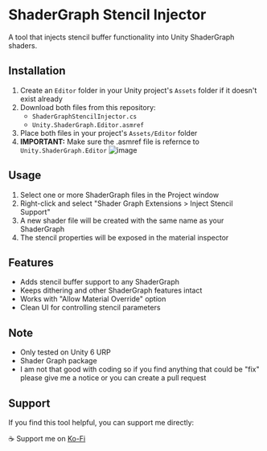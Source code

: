 # ShaderGraph Stencil Injector

A tool that injects stencil buffer functionality into Unity ShaderGraph shaders.

## Installation

1. Create an `Editor` folder in your Unity project's `Assets` folder if it doesn't exist already
2. Download both files from this repository:
   - `ShaderGraphStencilInjector.cs`
   - `Unity.ShaderGraph.Editor.asmref`
3. Place both files in your project's `Assets/Editor` folder
4. **IMPORTANT:** Make sure the .asmref file is refernce to `Unity.ShaderGraph.Editor`
![image](https://github.com/user-attachments/assets/25d56473-d320-46f6-b521-53965c65fa18)

## Usage

1. Select one or more ShaderGraph files in the Project window
2. Right-click and select "Shader Graph Extensions > Inject Stencil Support"
3. A new shader file will be created with the same name as your ShaderGraph
4. The stencil properties will be exposed in the material inspector

## Features

- Adds stencil buffer support to any ShaderGraph
- Keeps dithering and other ShaderGraph features intact
- Works with "Allow Material Override" option
- Clean UI for controlling stencil parameters

## Note

- Only tested on Unity 6 URP
- Shader Graph package
- I am not that good with coding so if you find anything that could be "fix" please give me a notice or you can create a pull request

## Support
If you find this tool helpful, you can support me directly:

☕ Support me on [Ko-Fi](https://ko-fi.com/dimasrizkyh)

